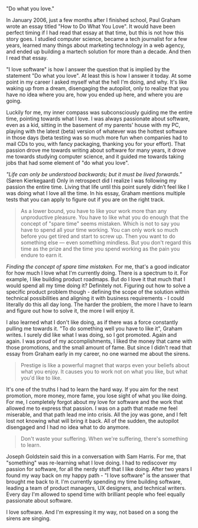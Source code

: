 "Do what you love."

In January 2006, just a few months after I finished school, Paul Graham wrote an essay titled "How to Do What You Love". It would have been perfect timing if I had read that essay at that time, but this is not how this story goes. I studied computer science, became a tech journalist for a few years, learned many things about marketing technology in a web agency, and ended up building a martech solution for more than a decade. And then I read that essay.

"I love software" is how I answer the question that is implied by the statement "Do what you love". At least this is how I answer it today. At some point in my career I asked myself what the hell I'm doing, and why. It's like waking up from a dream, disengaging the autopilot, only to realize that you have no idea where you are, how you ended up here, and where you are going. 

Luckily for me, my inner compass was subconsciously guiding me the entire time, pointing towards what I love. I was always passionate about software, even as a kid, sitting in the basement of my parents' house with my PC, playing with the latest (beta) version of whatever was the hottest software in those days (beta testing was so much more fun when companies had to mail CDs to you, with fancy packaging, thanking you for your effort). That passion drove me towards writing about software for many years, it drove me towards studying computer science, and it guided me towards taking jobs that had some element of "do what you love". 

*"Life can only be understood backwards; but it must be lived forwards."* (Søren Kierkegaard) Only in retrospect did I realize I was following my passion the entire time. Living that life until this point surely didn’t feel like I was doing what I love all the time. In his essay, Graham mentions multiple tests that you can apply to figure out if you are on the right track.

>As a lower bound, you have to like your work more than any unproductive pleasure. You have to like what you do enough that the concept of "spare time" seems mistaken. Which is not to say you have to spend all your time working. You can only work so much before you get tired and start to screw up. Then you want to do something else — even something mindless. But you don't regard this time as the prize and the time you spend working as the pain you endure to earn it.

*Finding the concept of spare time mistaken.* For me, that's a good indicator for how much I love what I'm currently doing. There is a spectrum to it. For example, I like building product roadmaps. But do I love it that much that I would spend all my time doing it? Definitely not. Figuring out how to solve a specific product problem though - defining the scope of the solution within technical possibilities and aligning it with business requirements - I could literally do this all day long. The harder the problem, the more I have to learn and figure out how to solve it, the more I will enjoy it.

I also learned what I don't like doing, as if there was a force constantly pulling me towards it. "To do something well you have to like it", Graham writes. I surely did like what I was doing, so I got promoted. Again and again. I was proud of my accomplishments, I liked the money that came with those promotions, and the small amount of fame. But since I didn't read that essay from Graham early in my career, no one warned me about the sirens.

>Prestige is like a powerful magnet that warps even your beliefs about what you enjoy. It causes you to work not on what you like, but what you'd like to like.

It's one of the truths I had to learn the hard way. If you aim for the next promotion, more money, more fame, you lose sight of what you like doing. For me, I completely forgot about my love for software and the work that allowed me to express that passion. I was on a path that made me feel miserable, and that path lead me into crisis. All the joy was gone, and I felt lost not knowing what will bring it back. All of the sudden, the autopilot disengaged and I had no idea what to do anymore.

>Don't waste your suffering. When we're suffering, there's something to learn.

Joseph Goldstein said this in a conversation with Sam Harris. For me, that "something" was re-learning what I love doing. I had to rediscover my passion for software, for all the nerdy stuff that I like doing. After two years I found my way back on my happy path - "I love software" is the answer that brought me back to it. I'm currently spending my time building software, leading a team of product managers, UX designers, and technical writers. Every day I'm allowed to spend time with brilliant people who feel equally passionate about software.

I love software. And I'm expressing it my way, not based on a song the sirens are singing. 